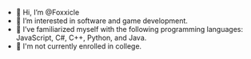 - 👋 Hi, I’m @Foxxicle
- 👀 I’m interested in software and game development.
- 🌱 I’ve familiarized myself with the following programming languages: JavaScript, C#, C++, Python, and Java.
- 🏫 I'm not currently enrolled in college.

<!---
Foxxicle/Foxxicle is a ✨ special ✨ repository because its `README.md` (this file) appears on your GitHub profile.
You can click the Preview link to take a look at your changes.
--->
